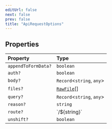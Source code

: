 ```yaml
---
editUrl: false
next: false
prev: false
title: "ApiRequestOptions"
---
```


## Properties

| Property | Type |
| :------ | :------ |
| `appendToFormData?` | `boolean` |
| `auth?` | `boolean` |
| `body?` | `Record`\<`string`, `any`\> |
| `files?` | [`RawFile`](/api/interfaces/rawfile/)[] |
| `query?` | `Record`\<`string`, `any`\> |
| `reason?` | `string` |
| `route?` | \`/${string}\` |
| `unshift?` | `boolean` |
